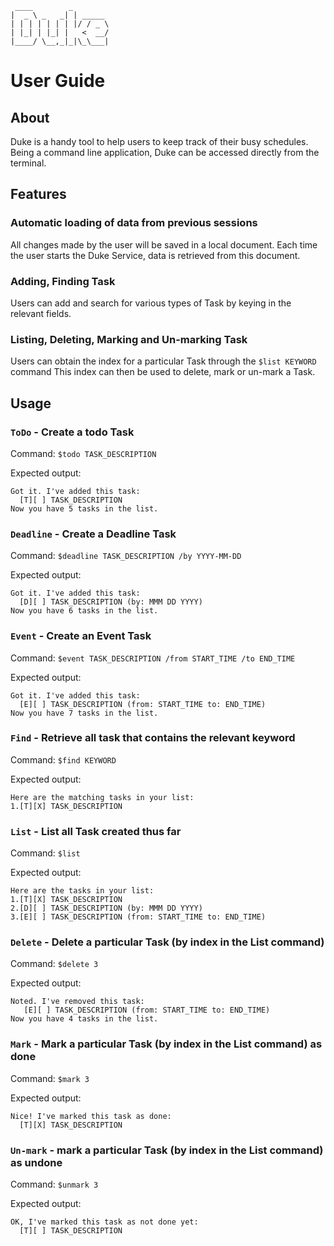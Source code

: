 ```
 ____        _        
|  _ \ _   _| | _____
| | | | | | | |/ / _ \
| |_| | |_| |   <  __/
|____/ \__,_|_|\_\___|
``` 

# User Guide

## About
Duke is a handy tool to help users to keep track of their busy schedules. Being a command line application,
Duke can be accessed directly from the terminal.

## Features 

### Automatic loading of data from previous sessions
All changes made by the user will be saved in a local document. Each time the user starts the Duke Service, 
data is retrieved from this document. 

### Adding, Finding Task
Users can add and search for various types of Task by
keying in the relevant fields.

### Listing, Deleting, Marking and Un-marking Task
Users can obtain the index for a particular Task through the `$list KEYWORD` command
This index can then be used to delete, mark or un-mark a Task.


## Usage

### `ToDo` - Create a todo Task

Command: `$todo TASK_DESCRIPTION`

Expected output:
```
Got it. I've added this task:
  [T][ ] TASK_DESCRIPTION
Now you have 5 tasks in the list.
```


### `Deadline` - Create a Deadline Task

Command: `$deadline TASK_DESCRIPTION /by YYYY-MM-DD`

Expected output:
```
Got it. I've added this task:
  [D][ ] TASK_DESCRIPTION (by: MMM DD YYYY)
Now you have 6 tasks in the list.
```

### `Event` - Create an Event Task

Command: `$event TASK_DESCRIPTION /from START_TIME /to END_TIME`

Expected output:
```
Got it. I've added this task:
  [E][ ] TASK_DESCRIPTION (from: START_TIME to: END_TIME)
Now you have 7 tasks in the list.
```

### `Find` - Retrieve all task that contains the relevant keyword

Command: `$find KEYWORD`

Expected output:
```
Here are the matching tasks in your list:
1.[T][X] TASK_DESCRIPTION
```


### `List` - List all Task created thus far

Command: `$list`

Expected output:
```
Here are the tasks in your list:
1.[T][X] TASK_DESCRIPTION
2.[D][ ] TASK_DESCRIPTION (by: MMM DD YYYY)
3.[E][ ] TASK_DESCRIPTION (from: START_TIME to: END_TIME)
```

### `Delete` - Delete a particular Task (by index in the List command)

Command: `$delete 3`

Expected output:
```
Noted. I've removed this task:
   [E][ ] TASK_DESCRIPTION (from: START_TIME to: END_TIME)
Now you have 4 tasks in the list.
```

### `Mark` - Mark a particular Task (by index in the List command) as done

Command: `$mark 3`

Expected output:
```
Nice! I've marked this task as done:
  [T][X] TASK_DESCRIPTION
```

### `Un-mark` - mark a particular Task (by index in the List command) as undone

Command: `$unmark 3`

Expected output:
```
OK, I've marked this task as not done yet:
  [T][ ] TASK_DESCRIPTION
```





